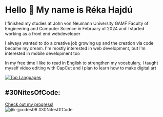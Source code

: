Hello 👋 My name is Réka Hajdú
===========================

I finished my studies at John von Neumann University GAMF Faculty of Engineering and Computer Science in February of 2024 and I started working as a front end webdeveloper

I always wanted to do a creative job growing up and the creation via code became my dream. I'm mostly interested in web development, but I'm interested in mobile development too

In my free time I like to read in English to strengthen my vocabulary, I taught myself video editing with CapCut and I plan to learn how to make digital art

<a href="https://github.com/r-jj09" align="left"><img src="https://github-readme-stats.vercel.app/api/top-langs/?username=r-jj09&langs_count=10&title_color=facc15&text_color=ffffff&icon_color=0891b2&bg_color=000000&hide_border=true&locale=en&custom_title=Top%20%Languages" alt="Top Languages" /></a>

## #30NitesOfCode:
  [Check out my progress!](https://www.codedex.io/@r-jjcodes09/30-nites-of-code)  
  ![@r-jjcodes09 #30NitesOfCode](https://www.codedex.io/api/petStatus?user=r-jjcodes09)
